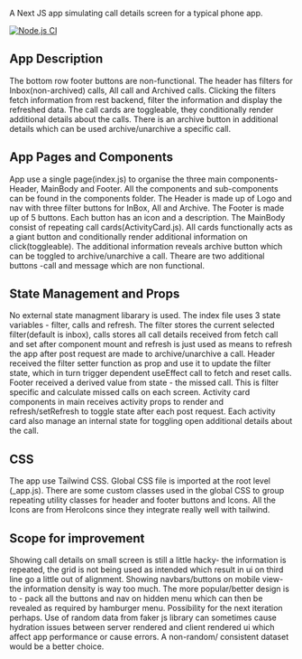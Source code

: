 A Next JS app simulating call details screen for a typical phone app.

[![Node.js CI](https://github.com/ah-mar/aircall-responsive/actions/workflows/node.js.yml/badge.svg)](https://github.com/ah-mar/aircall-responsive/actions/workflows/node.js.yml)

## App Description

The bottom row footer buttons are non-functional. The header has filters for Inbox(non-archived) calls, All call and Archived calls. Clicking the filters fetch information from rest backend, filter the information and display the refreshed data.
The call cards are toggleable, they conditionally render additional details about the calls. There is an archive button in additional details which can be used archive/unarchive a specific call.

## App Pages and Components

App use a single page(index.js) to organise the three main components- Header, MainBody and Footer. All the components and sub-components can be found in the components folder.
The Header is made up of Logo and nav with three filter buttons for InBox, All and Archive.
The Footer is made up of 5 buttons. Each button has an icon and a description.
The MainBody consist of repeating call cards(ActivityCard.js). All cards functionally acts as a giant button and conditionally render additional information on click(toggleable). The additional information reveals archive button which can be toggled to archive/unarchive a call. Theare are two additional buttons -call and message which are non functional.

## State Management and Props

No external state managment libarary is used. The index file uses 3 state variables - filter, calls and refresh. The filter stores the current selected filter(default is inbox), calls stores all call details received from fetch call and set after component mount and refresh is just used as means to refresh the app after post request are made to archive/unarchive a call.
Header received the filter setter function as prop and use it to update the filter state, which in turn trigger dependent useEffect call to fetch and reset calls.
Footer received a derived value from state - the missed call. This is filter specific and calculate missed calls on each screen.
Activity card components in main receives activity props to render and refresh/setRefresh to toggle state after each post request. Each activity card also manage an internal state for toggling open additional details about the call.

## CSS

The app use Tailwind CSS. Global CSS file is imported at the root level (_app.js). There are some custom classes used in the global CSS to group repeating utility classes for header and footer buttons and Icons.
All the Icons are from HeroIcons since they integrate really well with tailwind.

## Scope for improvement

Showing call details on small screen is still a little hacky- the information is repeated, the grid is not being used as intended which result in ui on third line go a little out of alignment.
Showing navbars/buttons on  mobile view- the information density is way too much. The more popular/better design is to - pack all the buttons and nav on hidden menu which can then be revealed as required by hamburger menu. Possibility for the next iteration perhaps.
Use of random data from faker js library can sometimes cause hydration issues between server rendered and client rendered ui which affect app performance or cause errors. A non-random/ consistent dataset would be a better choice.
